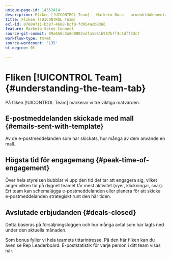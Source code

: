 ```yaml
---
unique-page-id: 14352414
description: Fliken [!UICONTROL Team] - Marketo Docs - produktdokumentation
title: Fliken [!UICONTROL Team]
exl-id: 07084711-b387-4688-bcf0-fd054acb8366
feature: Marketo Sales Connect
source-git-commit: 09a656c3a0d0002edfa1a61b987bff4c1dff33cf
workflow-type: tm+mt
source-wordcount: '135'
ht-degree: 0%

---
```


# Fliken [!UICONTROL Team] {#understanding-the-team-tab}

På fliken [!UICONTROL Team] markerar vi tre viktiga mätvärden.

## E-postmeddelanden skickade med mall {#emails-sent-with-template}

Av de e-postmeddelanden som har skickats, hur många av dem använde en mall.

## Högsta tid för engagemang {#peak-time-of-engagement}

Över hela styrelsen bubblar vi upp den tid det tar att engagera sig, vilket anger vilken tid på dygnet teamet får mest aktivitet (vyer, klickningar, svar). Ert team kan schemalägga e-postmeddelanden eller planera för att skicka e-postmeddelanden strategiskt runt den här tiden.

## Avslutade erbjudanden {#deals-closed}

Detta baseras på försäljningsloggen och hur många avtal som har lagts ned under den aktuella månaden.

Som bonus fyller vi hela teamets tittarintresse. På den här fliken kan du även se Rep Leaderboard. E-poststatistik för varje person i ditt team visas här.
